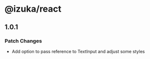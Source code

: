# @izuka/react

## 1.0.1

### Patch Changes

- Add option to pass reference to TextInput and adjust some styles
